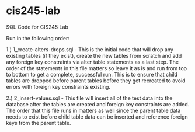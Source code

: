 # cis245-lab
SQL Code for CIS245 Lab

Run in the following order:

1.) 1_create-alters-drops.sql - This is the initial code that will drop any existing tables (if they exist), create the new tables from scratch and add any foreign key constraints via alter table statements as a last step.  The order of the statements in this file matters so leave it as is and run from top to bottom to get a complete, successful run.  This is to ensure that child tables are dropped before parent tables before they get recreated to avoid errors with foreign key constraints existing.

2.) 2_insert-values.sql - This file will insert all of the test data into the database after the tables are created and foreign key constraints are added.  The order that this file runs in matters as well since the parent table data needs to exist before child table data can be inserted and reference foreign keys from the parent table.
